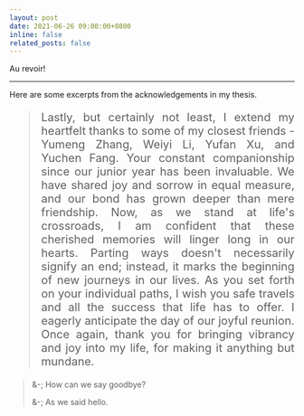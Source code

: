 ```yaml
---
layout: post
date: 2021-06-26 09:00:00+0800
inline: false
related_posts: false
---
```


Au revoir!

***

Here are some excerpts from the acknowledgements in my thesis.

<blockquote style="text-align: justify; font-size: 20px;">
Lastly, but certainly not least, I extend my heartfelt thanks to some of my closest friends - Yumeng Zhang, Weiyi Li, Yufan Xu, and Yuchen Fang. Your constant companionship since our junior year has been invaluable. We have shared joy and sorrow in equal measure, and our bond has grown deeper than mere friendship. Now, as we stand at life's crossroads, I am confident that these cherished memories will linger long in our hearts. Parting ways doesn't necessarily signify an end; instead, it marks the beginning of new journeys in our lives. As you set forth on your individual paths, I wish you safe travels and all the success that life has to offer. I eagerly anticipate the day of our joyful reunion. Once again, thank you for bringing vibrancy and joy into my life, for making it anything but mundane.
 </blockquote>


<blockquote>
&-; How can we say goodbye?
 
&-; As we said hello.
</blockquote>

